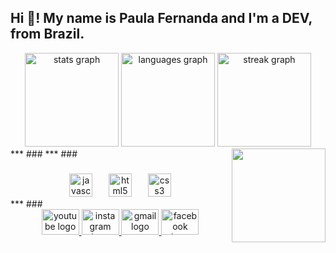 <h2 align="left">Hi 👋! My name is <strong>Paula Fernanda</strong>  and I'm a DEV, from Brazil.</h2>

<div align="center">
  <img src="https://github-readme-stats.vercel.app/api?username=PaulaFernanda2785&hide_title=false&hide_rank=false&show_icons=true&include_all_commits=true&count_private=true&disable_animations=false&theme=dracula&locale=en&hide_border=false&order=1" height="150" alt="stats graph"  />
  <img src="https://github-readme-stats.vercel.app/api/top-langs?username=PaulaFernanda2785&locale=en&hide_title=false&layout=compact&card_width=320&langs_count=5&theme=dracula&hide_border=false&order=2" height="150" alt="languages graph"  />
  <img src="https://streak-stats.demolab.com?user=PaulaFernanda2785&locale=en&mode=daily&theme=dracula&hide_border=false&border_radius=5&order=3" height="150" alt="streak graph"  />
  <!--<img src="https://github-readme-activity-graph.vercel.app/graph?username=PaulaFernanda2785&radius=16&theme=react&area=true&order=5" height="300" alt="activity-graph graph"  />-->
</div>
***
###

<picture>
  <source media="(prefers-color-scheme: dark)" srcset="https://raw.githubusercontent.com/PaulaFernanda2785/PaulaFernanda2785/output/pacman-contribution-graph-dark.svg">
  <source media="(prefers-color-scheme: light)" srcset="https://raw.githubusercontent.com/PaulaFernanda2785/PaulaFernanda2785/output/pacman-contribution-graph.svg">
</picture>
***
###

<img align="right" height="150" src="https://i.imgflip.com/65efzo.gif"  />

###

<div align="center">
  <img src="https://cdn.jsdelivr.net/gh/devicons/devicon/icons/javascript/javascript-plain.svg" height="37" alt="javascript logo"  />
  <img width="18" />
  <img src="https://cdn.jsdelivr.net/gh/devicons/devicon/icons/html5/html5-original.svg" height="37" alt="html5 logo"  />
  <img width="18" />
  <img src="https://cdn.jsdelivr.net/gh/devicons/devicon/icons/css3/css3-original.svg" height="37" alt="css3 logo"  />
</div>
***
###

<div align="center">
  <a href="#" target="_blank">
    <img src="https://raw.githubusercontent.com/maurodesouza/profile-readme-generator/master/src/assets/icons/social/youtube/default.svg" width="60" height="41" alt="youtube logo"  />
  </a>
  <a href="#" target="_blank">
    <img src="https://raw.githubusercontent.com/maurodesouza/profile-readme-generator/master/src/assets/icons/social/instagram/default.svg" width="60" height="41" alt="instagram logo"  />
  </a>
  <a href="#" target="_blank">
    <img src="https://raw.githubusercontent.com/maurodesouza/profile-readme-generator/master/src/assets/icons/social/gmail/default.svg" width="60" height="41" alt="gmail logo"  />
  </a>
  <a href="#" target="_blank">
    <img src="https://raw.githubusercontent.com/maurodesouza/profile-readme-generator/master/src/assets/icons/social/facebook/default.svg" width="60" height="41" alt="facebook logo"  />
  </a>
</div>

